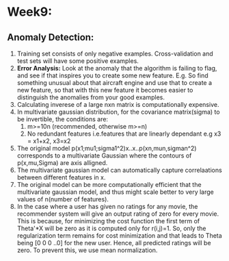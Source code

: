 # Week9: <br>

## Anomaly Detection:
1. Training set consists of only negative examples. Cross-validation and test sets will have some positive examples.
2. **Error Analysis:** Look at the anomaly that the algorithm is failing to flag, and see if that inspires you to create some new feature. E.g. So find something unusual about that aircraft engine and use that to create a new feature, so that with this new feature it becomes easier to distinguish the anomalies from your good examples.
3. Calculating inverese of a large nxn matrix is computationally expensive.
4. In multivariate gaussian distribution, for the covariance matrix(sigma) to be invertible, the conditions are:<br>
   1. m>=10n (recommended, otherwise m>=n)
   2. No redundant features i.e.features that are linearly dependant e.g x3 = x1+x2, x3=x2
5. The original model p(x1;mu1;sigma1^2)x..x..p(xn,mun,sigman^2) corresponds to a multivariate Gaussian where the contours of p(x,mu,Sigma) are axis alligned.
6. The multivariate gaussian model can automatically capture correlaations between different features in x.
7. The original model can be more computationally efficient that the multivariate gaussian model, and thus might scale better to very large values of n(number of features).
8. In the case where a user has given no ratings for any movie, the recommender system will give an output rating of zero for every movie. This is because, for minimizing the cost function the first term of Theta'*X will be zero as it is computed only for r(i,j)=1. So, only the regularization term remains for cost minimization and that leads to Theta being [0 0 0 ..0] for the new user. Hence, all predicted ratings will be zero. To prevent this, we use mean normalization.